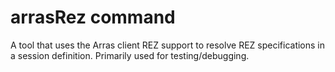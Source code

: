 # arrasRez command

A tool that uses the Arras client REZ support to resolve REZ specifications in a session definition. Primarily used for testing/debugging.